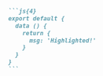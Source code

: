 ````md
```js{4}
export default {
  data () {
    return {
      msg: 'Highlighted!'
    }
  }
}
```
````
